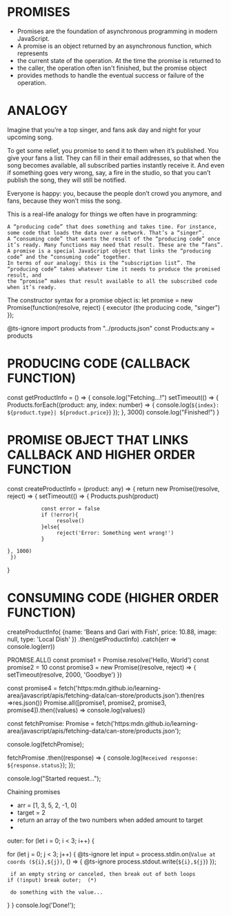 # PROMISES

*  Promises are the foundation of asynchronous programming in modern JavaScript.
*  A promise is an object returned by an asynchronous function, which represents
*  the current state of the operation. At the time the promise is returned to
*  the caller, the operation often isn't finished, but the promise object
*  provides methods to handle the eventual success or failure of the operation.

# ANALOGY

Imagine that you’re a top singer, and fans ask day and night for your upcoming song.

To get some relief, you promise to send it to them when it’s published. You give your
fans a list. They can fill in their email addresses, so that when the song becomes
available, all subscribed parties instantly receive it. And even if something goes very
wrong, say, a fire in the studio, so that you can’t publish the song, they will still be
notified.

Everyone is happy: you, because the people don’t crowd you anymore, and fans, because
they won’t miss the song.

This is a real-life analogy for things we often have in programming:

    A “producing code” that does something and takes time. For instance, some code that loads the data over a network. That’s a “singer”.
    A “consuming code” that wants the result of the “producing code” once it’s ready. Many functions may need that result. These are the “fans”.
    A promise is a special JavaScript object that links the “producing code” and the “consuming code” together.
    In terms of our analogy: this is the “subscription list”. The “producing code” takes whatever time it needs to produce the promised result, and
    the “promise” makes that result available to all the subscribed code when it’s ready.



 The constructor syntax for a promise object is:
let promise = new Promise(function(resolve, reject) {
   executor (the producing code, "singer")
});



 @ts-ignore
import products from "../products.json"
const Products:any = products



# PRODUCING CODE (CALLBACK FUNCTION)

const getProductInfo = () => {
    console.log("Fetching...!")
    setTimeout(() => {
        Products.forEach((product: any, index: number) => {
            console.log(`${index}: ${product.type}| ${product.price}`)
        });
    }, 3000)
    console.log("Finished!")
}

# PROMISE OBJECT THAT LINKS CALLBACK AND HIGHER ORDER FUNCTION

const createProductInfo = (product: any) => {
     return new Promise<void>((resolve, reject) => {
          setTimeout(() => {
               Products.push(product)

               const error = false
               if (!error){
                    resolve()
               }else{
                    reject('Error: Something went wrong!')
               }

    }, 1000)
     })
}

# CONSUMING CODE (HIGHER ORDER FUNCTION)

createProductInfo(
    {name: 'Beans and Gari with Fish',
             price: 10.88,
             image: null,
             type: 'Local Dish'
})
    .then(getProductInfo)
    .catch(err => console.log(err))



 PROMISE.ALL()
const promise1 = Promise.resolve('Hello, World')
const promise2 = 10
const promise3 = new Promise((resolve, reject) => {
    setTimeout(resolve, 2000, 'Goodbye')
})

const promise4 = fetch('https:mdn.github.io/learning-area/javascript/apis/fetching-data/can-store/products.json').then(res =>res.json())
Promise.all([promise1, promise2, promise3, promise4]).then((values) =>
console.log(values))



 const fetchPromise: Promise<Response> =
     fetch('https:mdn.github.io/learning-area/javascript/apis/fetching-data/can-store/products.json');

 console.log(fetchPromise);

 fetchPromise
     .then((response) => {
      console.log(`Received response: ${response.status}`);
 });

 console.log("Started request…");


 Chaining promises


* arr = [1, 3, 5, 2, -1, 0]
* target = 2
* return an array of the two numbers when added amount to target
* 



outer: for (let i = 0; i < 3; i++) {

  for (let j = 0; j < 3; j++) {
 @ts-ignore
      let input = process.stdin.on(`Value at coords (${i},${j})`, () => {
      @ts-ignore
        process.stdout.write(`${i},${j}`)
    });

     if an empty string or canceled, then break out of both loops
    if (!input) break outer;  (*)

     do something with the value...
  }
}
console.log('Done!');